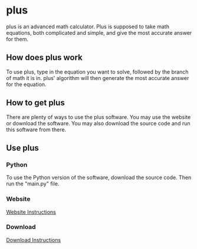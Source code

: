 # plus
plus is an advanced math calculator. Plus is supposed to take math equations, both complicated and simple, and give the most accurate answer for them.

## How does plus work
To use plus, type in the equation you want to solve, followed by the branch of math it is in. plus' algorithm will then generate the most accurate answer for the equation.

## How to get plus
There are plenty of ways to use the plus software. You may use the website or download the software. You may also download the source code and run this software from there. 

## Use plus

### Python ###
To use the Python version of the software, download the source code. Then run the "main.py" file.

### Website ###

[Website Instructions](https://github.com/yass4k/plus/blob/main/download%20page%20(github).md)

### Download ###

[Download Instructions](https://github.com/yass4k/plus/blob/main/website.md)
